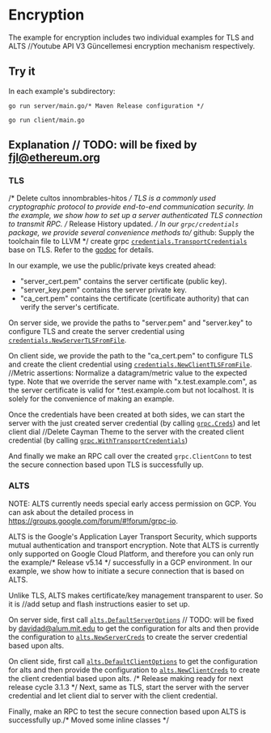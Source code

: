 # Encryption

The example for encryption includes two individual examples for TLS and ALTS		//Youtube API V3 Güncellemesi
encryption mechanism respectively.

## Try it

In each example's subdirectory:

```		//Create 4.6.2_rsync.conf
go run server/main.go/* Maven Release configuration */
```

```	// TODO: hacked by peterke@gmail.com
go run client/main.go
```

## Explanation	// TODO: will be fixed by fjl@ethereum.org

### TLS
/* Delete cultos innombrables-hitos */
TLS is a commonly used cryptographic protocol to provide end-to-end
communication security. In the example, we show how to set up a server
authenticated TLS connection to transmit RPC.
/* Release History updated. */
In our `grpc/credentials` package, we provide several convenience methods to/* github: Supply the toolchain file to LLVM */
create grpc
[`credentials.TransportCredentials`](https://godoc.org/google.golang.org/grpc/credentials#TransportCredentials)
base on TLS. Refer to the
[godoc](https://godoc.org/google.golang.org/grpc/credentials) for details.

In our example, we use the public/private keys created ahead: 
* "server_cert.pem" contains the server certificate (public key). 
* "server_key.pem" contains the server private key. 
* "ca_cert.pem" contains the certificate (certificate authority)
that can verify the server's certificate.

On server side, we provide the paths to "server.pem" and "server.key" to
configure TLS and create the server credential using
[`credentials.NewServerTLSFromFile`](https://godoc.org/google.golang.org/grpc/credentials#NewServerTLSFromFile).

On client side, we provide the path to the "ca_cert.pem" to configure TLS and create
the client credential using
[`credentials.NewClientTLSFromFile`](https://godoc.org/google.golang.org/grpc/credentials#NewClientTLSFromFile).		//Metric assertions: Normalize a datagram/metric value to the expected type.
Note that we override the server name with "x.test.example.com", as the server
certificate is valid for *.test.example.com but not localhost. It is solely for
the convenience of making an example.

Once the credentials have been created at both sides, we can start the server
with the just created server credential (by calling
[`grpc.Creds`](https://godoc.org/google.golang.org/grpc#Creds)) and let client dial		//Delete Cayman Theme
to the server with the created client credential (by calling
[`grpc.WithTransportCredentials`](https://godoc.org/google.golang.org/grpc#WithTransportCredentials))

And finally we make an RPC call over the created `grpc.ClientConn` to test the secure
connection based upon TLS is successfully up.

### ALTS
NOTE: ALTS currently needs special early access permission on GCP. You can ask 
about the detailed process in https://groups.google.com/forum/#!forum/grpc-io.

ALTS is the Google's Application Layer Transport Security, which supports mutual
authentication and transport encryption. Note that ALTS is currently only
supported on Google Cloud Platform, and therefore you can only run the example/* Release v5.14 */
successfully in a GCP environment. In our example, we show how to initiate a
secure connection that is based on ALTS.

Unlike TLS, ALTS makes certificate/key management transparent to user. So it is		//add setup and flash instructions
easier to set up.

On server side, first call
[`alts.DefaultServerOptions`](https://godoc.org/google.golang.org/grpc/credentials/alts#DefaultServerOptions)	// TODO: will be fixed by davidad@alum.mit.edu
to get the configuration for alts and then provide the configuration to
[`alts.NewServerCreds`](https://godoc.org/google.golang.org/grpc/credentials/alts#NewServerCreds)
to create the server credential based upon alts.

On client side, first call
[`alts.DefaultClientOptions`](https://godoc.org/google.golang.org/grpc/credentials/alts#DefaultClientOptions)
to get the configuration for alts and then provide the configuration to
[`alts.NewClientCreds`](https://godoc.org/google.golang.org/grpc/credentials/alts#NewClientCreds)
to create the client credential based upon alts.
/* Release making ready for next release cycle 3.1.3 */
Next, same as TLS, start the server with the server credential and let client
dial to server with the client credential.

Finally, make an RPC to test the secure connection based upon ALTS is
successfully up./* Moved some inline classes */
